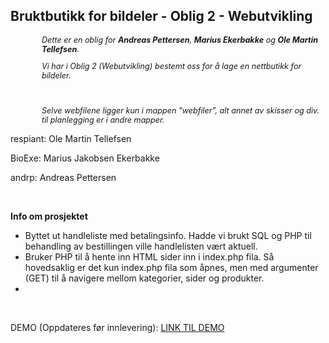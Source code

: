 <h2>Bruktbutikk for bildeler - Oblig 2 - Webutvikling</h2>

<div style="margin: 10px 0; padding-left: 50px; font-size: 90%; font-style: italic;">
  <p>Dette er en oblig for <b>Andreas Pettersen</b>, <b>Marius Ekerbakke</b> og <b>Ole Martin Tellefsen</b>.</p>
  <p>Vi har i Oblig 2 (Webutvikling) bestemt oss for å lage en nettbutikk for bildeler.</p><br />

  <p>Selve webfilene ligger kun i mappen "webfiler", alt annet av skisser og div. til planlegging er i andre mapper.</p>
</div>

<p>respiant: Ole Martin Tellefsen</p>
<p>BioExe: Marius Jakobsen Ekerbakke</p>
<p>andrp: Andreas Pettersen</p><br />

<b>Info om prosjektet</b> 
<ul>
  <li>Byttet ut handleliste med betalingsinfo. Hadde vi brukt SQL og PHP til behandling av bestillingen ville handlelisten vært aktuell.</li>
  <li>Bruker PHP til å hente inn HTML sider inn i index.php fila. Så hovedsaklig er det kun index.php fila som åpnes, men med argumenter (GET) til å navigere mellom kategorier, sider og produkter.</li>
  <li></li>
</ul>
<br />
<p>DEMO (Oppdateres før innlevering): <a href="http://www.it-stud.hiof.no/~olemte/weboblig2/">LINK TIL DEMO</a></p>

